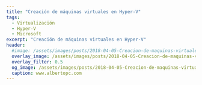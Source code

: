 ```yaml
---
title: "Creación de máquinas virtuales en Hyper-V"
tags:
  - Virtualización
  - Hyper-V
  - Microsoft
excerpt: "Creación de máquinas virtuales en Hyper-V"
header:
  #image: /assets/images/posts/2018-04-05-Creacion-de-maquinas-virtuales-en-Hyper-V/header.png
  overlay_image: /assets/images/posts/2018-04-05-Creacion-de-maquinas-virtuales-en-Hyper-V/header.png
  overlay_filter: 0.5
  og_image: /assets/images/posts/2018-04-05-Creacion-de-maquinas-virtuales-en-Hyper-V/og.png
  caption: www.albertopc.com
---
```


